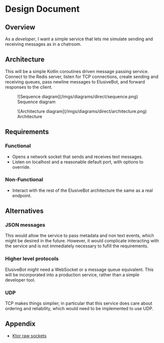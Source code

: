 # Design Document

## Overview

As a *developer*, I want a simple service that lets me simulate
sending and receiving messages as in a chatroom.

## Architecture

This will be a simple Kotlin coroutines driven message passing
service.  Connect to the Redis server, listen for TCP connections,
create sending and receiving queues, pass newline messages to
ElusiveBot, and forward responses to the client.

<figure markdown>
  ![Sequence diagram](/imgs/diagrams/direct/sequence.png)
  <figcaption>Sequence diagram</figcaption>
</figure>
<figure markdown>
  ![Architecture diagram](/imgs/diagrams/direct/architecture.png)
  <figcaption>Architecture</figcaption>
</figure>

## Requirements

### Functional

- Opens a network socket that sends and receives text messages.
- Listen on localhost and a reasonable default port, with options
  to override.

### Non-Functional

- Interact with the rest of the ElusiveBot architecture the same
  as a real endpoint.

## Alternatives

### JSON messages

This would allow the service to pass metadata and non text events,
which might be desired in the future.  However, it would complicate
interacting with the service and is not immediately necessary to
fufill the requirements.

### Higher level protocols

ElusiveBot might need a WebSocket or a message queue equivalent.
This will be incorporated into a production service, rather than a
simple developer tool.

### UDP

TCP makes things simplier, in particular that this service does
care about ordering and reliability, which would need to be implemented
to use UDP.

## Appendix

- [Ktor raw sockets](https://ktor.io/docs/servers-raw-sockets.html)
